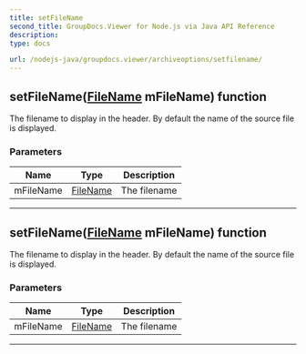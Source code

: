```yaml
---
title: setFileName
second_title: GroupDocs.Viewer for Node.js via Java API Reference
description: 
type: docs

url: /nodejs-java/groupdocs.viewer/archiveoptions/setfilename/
---
```


## setFileName([FileName](../../filename) mFileName)  function
The filename to display in the header.
 By default the name of the source file is displayed.

### Parameters

| Name | Type | Description |
| --- | --- | --- |
| mFileName | [FileName](../../filename) | The filename |


---


## setFileName([FileName](../../filename) mFileName)  function
The filename to display in the header.
 By default the name of the source file is displayed.

### Parameters

| Name | Type | Description |
| --- | --- | --- |
| mFileName | [FileName](../../filename) | The filename |


---


